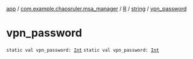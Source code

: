 [app](../../../index.md) / [com.example.chaosruler.msa_manager](../../index.md) / [R](../index.md) / [string](index.md) / [vpn_password](.)

# vpn_password

`static val vpn_password: `[`Int`](https://kotlinlang.org/api/latest/jvm/stdlib/kotlin/-int/index.html)
`static val vpn_password: `[`Int`](https://kotlinlang.org/api/latest/jvm/stdlib/kotlin/-int/index.html)
